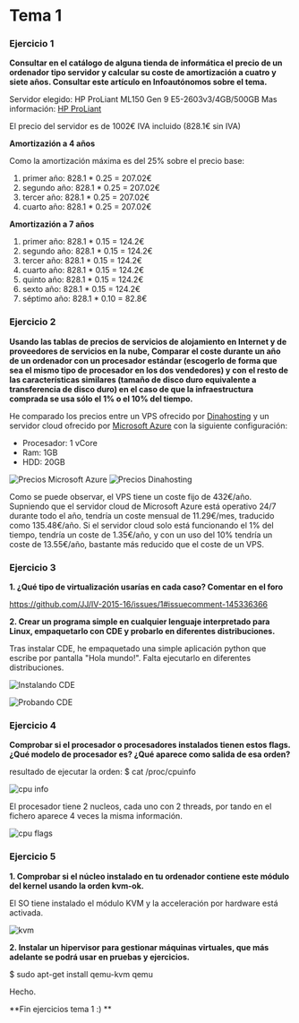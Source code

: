# Tema 1

### Ejercicio 1

**Consultar en el catálogo de alguna tienda de informática el precio de un ordenador tipo servidor y calcular su coste de amortización a cuatro y siete años. Consultar este artículo en Infoautónomos sobre el tema.**

Servidor elegido: HP ProLiant ML150 Gen 9 E5-2603v3/4GB/500GB
Mas información: [HP ProLiant](http://www.pccomponentes.com/hp_proliant_ml150_gen_9_e5_2603v3_4gb_500gb.html)

El precio del servidor es de 1002€ IVA incluido (828.1€ sin IVA)

**Amortizazión a 4 años**

Como la amortización máxima es del 25% sobre el precio base:

1. primer año: 828.1 * 0.25 = 207.02€
2. segundo año: 828.1 * 0.25 = 207.02€
3. tercer año: 828.1 * 0.25 = 207.02€
4. cuarto año: 828.1 * 0.25 = 207.02€

**Amortizazión a 7 años**

1. primer año: 828.1 * 0.15 = 124.2€
2. segundo año: 828.1 * 0.15 = 124.2€
3. tercer año: 828.1 * 0.15 = 124.2€
4. cuarto año: 828.1 * 0.15 = 124.2€
5. quinto año: 828.1 * 0.15 = 124.2€
6. sexto año: 828.1 * 0.15 = 124.2€
7. séptimo año: 828.1 * 0.10 = 82.8€

### Ejercicio 2

**Usando las tablas de precios de servicios de alojamiento en Internet y de proveedores de servicios en la nube, Comparar el coste durante un año de un ordenador con un procesador estándar (escogerlo de forma que sea el mismo tipo de procesador en los dos vendedores) y con el resto de las características similares (tamaño de disco duro equivalente a transferencia de disco duro) en el caso de que la infraestructura comprada se usa sólo el 1% o el 10% del tiempo.**


He comparado los precios entre un VPS ofrecido por [Dinahosting](https://dinahosting.com/) y un servidor cloud ofrecido por [Microsoft Azure](https://azure.microsoft.com) con la siguiente configuración:

- Procesador: 1 vCore
- Ram: 1GB
- HDD: 20GB

![Precios Microsoft Azure](https://www.dropbox.com/s/f6es75dr85avwrm/servidor%20cloud%20azure.png?dl=1)
![Precios Dinahosting](https://www.dropbox.com/s/dagghelxfb549no/VPS%20dinahosting.png?dl=1)

Como se puede observar, el VPS tiene un coste fijo de 432€/año. Supniendo que el servidor cloud de Microsoft Azure está operativo 24/7 durante todo el año, tendría un coste mensual de 11.29€/mes, traducido como 135.48€/año. Si el servidor cloud solo está funcionando el 1% del tiempo, tendría un coste de 1.35€/año, y con un uso del 10% tendría un coste de 13.55€/año, bastante más reducido que el coste de un VPS.


### Ejercicio 3

**1. ¿Qué tipo de virtualización usarías en cada caso? Comentar en el foro**

https://github.com/JJ/IV-2015-16/issues/1#issuecomment-145336366


**2. Crear un programa simple en cualquier lenguaje interpretado para Linux, empaquetarlo con CDE y probarlo en diferentes distribuciones.**

Tras instalar CDE, he empaquetado una simple aplicación python que escribe por pantalla "Hola mundo!". Falta ejecutarlo en diferentes distribuciones.

![Instalando CDE](https://www.dropbox.com/s/i40a178ud7aixuj/instalando-cde.png?dl=1)

![Probando CDE](https://www.dropbox.com/s/vt9ndcse9wcf86g/probando-cde.png?dl=1)

### Ejercicio 4

**Comprobar si el procesador o procesadores instalados tienen estos flags. ¿Qué modelo de procesador es? ¿Qué aparece como salida de esa orden?**

resultado de ejecutar la orden:
$ cat /proc/cpuinfo

![cpu info](https://www.dropbox.com/s/9cejyp29011rwa4/procesador.png?dl=1)

El procesador tiene 2 nucleos, cada uno con 2 threads, por tando en el fichero aparece 4 veces la misma información.

![cpu flags](https://www.dropbox.com/s/k8ztc6l7v9ikmkj/flags.png?dl=1)

### Ejercicio 5

**1. Comprobar si el núcleo instalado en tu ordenador contiene este módulo del kernel usando la orden kvm-ok.**

El SO tiene instalado el módulo KVM y la acceleración por hardware está activada.

![kvm](https://www.dropbox.com/s/o8hilb8ltk6wiym/kvm.png?dl=1)

**2. Instalar un hipervisor para gestionar máquinas virtuales, que más adelante se podrá usar en pruebas y ejercicios.**

$ sudo apt-get install qemu-kvm qemu

Hecho.

**Fin ejercicios tema 1 :) **

